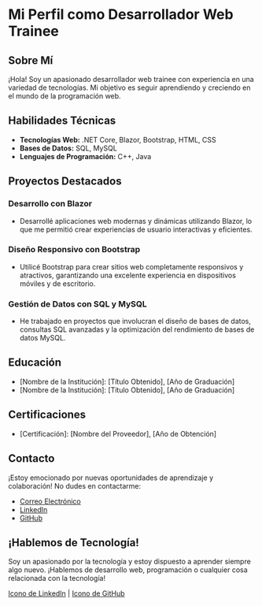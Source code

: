 # Mi Perfil como Desarrollador Web Trainee

## Sobre Mí
¡Hola! Soy un apasionado desarrollador web trainee con experiencia en una variedad de tecnologías. Mi objetivo es seguir aprendiendo y creciendo en el mundo de la programación web.

## Habilidades Técnicas
- **Tecnologías Web:** .NET Core, Blazor, Bootstrap, HTML, CSS
- **Bases de Datos:** SQL, MySQL
- **Lenguajes de Programación:** C++, Java

## Proyectos Destacados
### Desarrollo con Blazor
- Desarrollé aplicaciones web modernas y dinámicas utilizando Blazor, lo que me permitió crear experiencias de usuario interactivas y eficientes.

### Diseño Responsivo con Bootstrap
- Utilicé Bootstrap para crear sitios web completamente responsivos y atractivos, garantizando una excelente experiencia en dispositivos móviles y de escritorio.

### Gestión de Datos con SQL y MySQL
- He trabajado en proyectos que involucran el diseño de bases de datos, consultas SQL avanzadas y la optimización del rendimiento de bases de datos MySQL.

## Educación
- [Nombre de la Institución]: [Título Obtenido], [Año de Graduación]
- [Nombre de la Institución]: [Título Obtenido], [Año de Graduación]

## Certificaciones
- [Certificación]: [Nombre del Proveedor], [Año de Obtención]

## Contacto
¡Estoy emocionado por nuevas oportunidades de aprendizaje y colaboración! No dudes en contactarme:
- [Correo Electrónico](mailto:tuemail@example.com)
- [LinkedIn](https://www.linkedin.com/in/tu-perfil)
- [GitHub](https://github.com/tu-usuario)

## ¡Hablemos de Tecnología!
Soy un apasionado por la tecnología y estoy dispuesto a aprender siempre algo nuevo. ¡Hablemos de desarrollo web, programación o cualquier cosa relacionada con la tecnología!

[Icono de LinkedIn](https://www.iconfinder.com/icons/5345552/linkedin_icon) | [Icono de GitHub](https://www.iconfinder.com/icons/1064183/github_social_media_social_network_icon)




<!--
**LewanX/LewanX** is a ✨ _special_ ✨ repository because its `README.md` (this file) appears on your GitHub profile.

Here are some ideas to get you started:

- 🔭 I’m currently working on ...
- 🌱 I’m currently learning ...
- 👯 I’m looking to collaborate on ...
- 🤔 I’m looking for help with ...
- 💬 Ask me about ...
- 📫 How to reach me: ...
- 😄 Pronouns: ...
- ⚡ Fun fact: ...
-->
